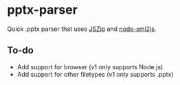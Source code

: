 # pptx-parser
Quick .pptx parser that uses [JSZip](https://github.com/Stuk/jszip) and [node-xml2js](https://github.com/Leonidas-from-XIV/node-xml2js).

## To-do
- Add support for browser (v1 only supports Node.js)
- Add support for other filetypes (v1 only supports .pptx)